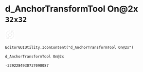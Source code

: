 # d_AnchorTransformTool On@2x `32x32`
<img src="/img/d_AnchorTransformTool%20On@2x.png" width=32 height=32>

``` CSharp
EditorGUIUtility.IconContent("d_AnchorTransformTool On@2x")
```
```
d_AnchorTransformTool On@2x
```
```
-3292284930737090087
```
